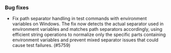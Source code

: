### Bug fixes

* Fix path separator handling in test commands with environment variables on Windows. The fix now detects the actual separator used in environment variables and matches path separators accordingly, using efficient string operations to normalize only the specific parts containing environment variables and prevent mixed separator issues that could cause test failures. (#5759)
